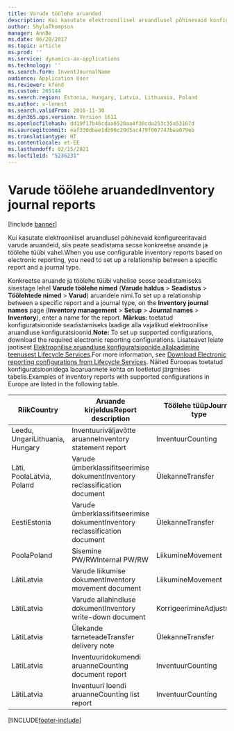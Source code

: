 ```yaml
---
title: Varude töölehe aruanded
description: Kui kasutate elektroonilisel aruandlusel põhinevaid konfigureeritavaid varude aruandeid, siis peate seadistama seose konkreetse aruande ja töölehe tüübi vahel.
author: ShylaThompson
manager: AnnBe
ms.date: 06/20/2017
ms.topic: article
ms.prod: ''
ms.service: dynamics-ax-applications
ms.technology: ''
ms.search.form: InventJournalName
audience: Application User
ms.reviewer: kfend
ms.custom: 265144
ms.search.region: Estonia, Hungary, Latvia, Lithuania, Poland
ms.author: v-lenest
ms.search.validFrom: 2016-11-30
ms.dyn365.ops.version: Version 1611
ms.openlocfilehash: dd19f17b46cdaa6526aa4f30cda253c35a53167d
ms.sourcegitcommit: eaf330dbee1db96c20d5ac479f007747bea079eb
ms.translationtype: HT
ms.contentlocale: et-EE
ms.lasthandoff: 02/15/2021
ms.locfileid: "5236231"
---
```

# <a name="inventory-journal-reports"></a><span data-ttu-id="26907-103">Varude töölehe aruanded</span><span class="sxs-lookup"><span data-stu-id="26907-103">Inventory journal reports</span></span>

[!include [banner](../includes/banner.md)]

<span data-ttu-id="26907-104">Kui kasutate elektroonilisel aruandlusel põhinevaid konfigureeritavaid varude aruandeid, siis peate seadistama seose konkreetse aruande ja töölehe tüübi vahel.</span><span class="sxs-lookup"><span data-stu-id="26907-104">When you use configurable inventory reports based on electronic reporting, you need to set up a relationship between a specific report and a journal type.</span></span>

<span data-ttu-id="26907-105">Konkreetse aruande ja töölehe tüübi vahelise seose seadistamiseks sisestage lehel **Varude töölehe nimed** (**Varude haldus** &gt; **Seadistus** &gt; **Töölehtede nimed** &gt; **Varud**) aruandele nimi.</span><span class="sxs-lookup"><span data-stu-id="26907-105">To set up a relationship between a specific report and a journal type, on the **Inventory journal names** page (**Inventory management** &gt; **Setup** &gt; **Journal names** &gt; **Inventory**), enter a name for the report.</span></span> <span data-ttu-id="26907-106">**Märkus:** toetatud konfiguratsioonide seadistamiseks laadige alla vajalikud elektroonilise aruandluse konfiguratsioonid.</span><span class="sxs-lookup"><span data-stu-id="26907-106">**Note:** To set up supported configurations, download the required electronic reporting configurations.</span></span> <span data-ttu-id="26907-107">Lisateavet leiate jaotisest [Elektroonilise aruandluse konfiguratsioonide allalaadimine teenusest Lifecycle Services](../../dev-itpro/analytics/download-electronic-reporting-configuration-lcs.md).</span><span class="sxs-lookup"><span data-stu-id="26907-107">For more information, see [Download Electronic reporting configurations from Lifecycle Services](../../dev-itpro/analytics/download-electronic-reporting-configuration-lcs.md).</span></span> <span data-ttu-id="26907-108">Näited Euroopas toetatud konfiguratsioonidega laoaruannete kohta on loetletud järgmises tabelis.</span><span class="sxs-lookup"><span data-stu-id="26907-108">Examples of inventory reports with supported configurations in Europe are listed in the following table.</span></span>

| <span data-ttu-id="26907-109">Riik</span><span class="sxs-lookup"><span data-stu-id="26907-109">Country</span></span>            |    <span data-ttu-id="26907-110">Aruande kirjeldus</span><span class="sxs-lookup"><span data-stu-id="26907-110">Report description</span></span>               | <span data-ttu-id="26907-111">Töölehe tüüp</span><span class="sxs-lookup"><span data-stu-id="26907-111">Journal type</span></span>     |    <span data-ttu-id="26907-112">Vormingu vastenduse nimi</span><span class="sxs-lookup"><span data-stu-id="26907-112">Format mapping name</span></span>                  |
|--------------------|-------------------------------------|------------------|-----------------------------------------|
| <span data-ttu-id="26907-113">Leedu, Ungari</span><span class="sxs-lookup"><span data-stu-id="26907-113">Lithuania, Hungary</span></span> | <span data-ttu-id="26907-114">Inventuuriväljavõtte aruanne</span><span class="sxs-lookup"><span data-stu-id="26907-114">Inventory statement report</span></span>          | <span data-ttu-id="26907-115">Inventuur</span><span class="sxs-lookup"><span data-stu-id="26907-115">Counting</span></span>         | <span data-ttu-id="26907-116">Inventuuriväljavõte (HU, LT)</span><span class="sxs-lookup"><span data-stu-id="26907-116">Inventory statement (HU, LT)</span></span>            |
| <span data-ttu-id="26907-117">Läti, Poola</span><span class="sxs-lookup"><span data-stu-id="26907-117">Latvia, Poland</span></span>     | <span data-ttu-id="26907-118">Varude ümberklassifitseerimise dokument</span><span class="sxs-lookup"><span data-stu-id="26907-118">Inventory reclassification document</span></span> | <span data-ttu-id="26907-119">Ülekanne</span><span class="sxs-lookup"><span data-stu-id="26907-119">Transfer</span></span>         | <span data-ttu-id="26907-120">InventoryReclassificationDocument\_PLLV</span><span class="sxs-lookup"><span data-stu-id="26907-120">InventoryReclassificationDocument\_PLLV</span></span> |
| <span data-ttu-id="26907-121">Eesti</span><span class="sxs-lookup"><span data-stu-id="26907-121">Estonia</span></span>            | <span data-ttu-id="26907-122">Varude ümberklassifitseerimise dokument</span><span class="sxs-lookup"><span data-stu-id="26907-122">Inventory reclassification document</span></span> | <span data-ttu-id="26907-123">Ülekanne</span><span class="sxs-lookup"><span data-stu-id="26907-123">Transfer</span></span>         | <span data-ttu-id="26907-124">InventoryReclassificationDocument\_EE</span><span class="sxs-lookup"><span data-stu-id="26907-124">InventoryReclassificationDocument\_EE</span></span>   |
| <span data-ttu-id="26907-125">Poola</span><span class="sxs-lookup"><span data-stu-id="26907-125">Poland</span></span>             | <span data-ttu-id="26907-126">Sisemine PW/RW</span><span class="sxs-lookup"><span data-stu-id="26907-126">Internal PW/RW</span></span>                      | <span data-ttu-id="26907-127">Liikumine</span><span class="sxs-lookup"><span data-stu-id="26907-127">Movement</span></span>         | <span data-ttu-id="26907-128">InventJournalLinesDocPL</span><span class="sxs-lookup"><span data-stu-id="26907-128">InventJournalLinesDocPL</span></span>                 |
| <span data-ttu-id="26907-129">Läti</span><span class="sxs-lookup"><span data-stu-id="26907-129">Latvia</span></span>             | <span data-ttu-id="26907-130"> Varude liikumise dokument</span><span class="sxs-lookup"><span data-stu-id="26907-130">Inventory movement document</span></span>         | <span data-ttu-id="26907-131">Liikumine</span><span class="sxs-lookup"><span data-stu-id="26907-131">Movement</span></span>         | <span data-ttu-id="26907-132">Liikumine\_LV</span><span class="sxs-lookup"><span data-stu-id="26907-132">Movement\_LV</span></span>                            |
| <span data-ttu-id="26907-133">Läti</span><span class="sxs-lookup"><span data-stu-id="26907-133">Latvia</span></span>             | <span data-ttu-id="26907-134">Varude allahindluse dokument</span><span class="sxs-lookup"><span data-stu-id="26907-134">Inventory write-down document</span></span>       | <span data-ttu-id="26907-135">Korrigeerimine</span><span class="sxs-lookup"><span data-stu-id="26907-135">Adjustment</span></span>       | <span data-ttu-id="26907-136">InventJournalLines\_LV</span><span class="sxs-lookup"><span data-stu-id="26907-136">InventJournalLines\_LV</span></span>                  |
| <span data-ttu-id="26907-137">Läti</span><span class="sxs-lookup"><span data-stu-id="26907-137">Latvia</span></span>             | <span data-ttu-id="26907-138">Ülekande tarneteade</span><span class="sxs-lookup"><span data-stu-id="26907-138">Transfer delivery note</span></span>              | <span data-ttu-id="26907-139">Ülekanne</span><span class="sxs-lookup"><span data-stu-id="26907-139">Transfer</span></span>         | <span data-ttu-id="26907-140">InternalTransferDeliveryNote\_LV</span><span class="sxs-lookup"><span data-stu-id="26907-140">InternalTransferDeliveryNote\_LV</span></span>        |
| <span data-ttu-id="26907-141">Läti</span><span class="sxs-lookup"><span data-stu-id="26907-141">Latvia</span></span>             | <span data-ttu-id="26907-142">Inventuuridokumendi aruanne</span><span class="sxs-lookup"><span data-stu-id="26907-142">Counting document report</span></span>            | <span data-ttu-id="26907-143">Inventuur</span><span class="sxs-lookup"><span data-stu-id="26907-143">Counting</span></span>         | <span data-ttu-id="26907-144">CountedDocument\_LV</span><span class="sxs-lookup"><span data-stu-id="26907-144">CountedDocument\_LV</span></span>                     |
| <span data-ttu-id="26907-145">Läti</span><span class="sxs-lookup"><span data-stu-id="26907-145">Latvia</span></span>             | <span data-ttu-id="26907-146">Inventuuri loendi aruanne</span><span class="sxs-lookup"><span data-stu-id="26907-146">Counting list report</span></span>                | <span data-ttu-id="26907-147">Inventuur</span><span class="sxs-lookup"><span data-stu-id="26907-147">Counting</span></span>         | <span data-ttu-id="26907-148">Inventuuri loend</span><span class="sxs-lookup"><span data-stu-id="26907-148">Counting list</span></span>                           |







[!INCLUDE[footer-include](../../includes/footer-banner.md)]